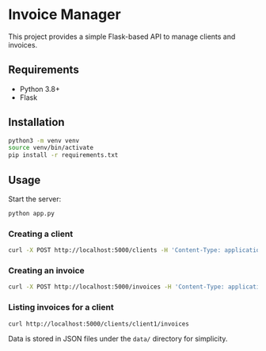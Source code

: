 # Invoice Manager

This project provides a simple Flask-based API to manage clients and invoices.

## Requirements
- Python 3.8+
- Flask

## Installation
```bash
python3 -m venv venv
source venv/bin/activate
pip install -r requirements.txt
```

## Usage
Start the server:
```bash
python app.py
```

### Creating a client
```bash
curl -X POST http://localhost:5000/clients -H 'Content-Type: application/json' -d '{"id": "client1", "name": "John Doe"}'
```

### Creating an invoice
```bash
curl -X POST http://localhost:5000/invoices -H 'Content-Type: application/json' -d '{"id": "inv1", "client_id": "client1", "amount": 100.0, "description": "Website design"}'
```

### Listing invoices for a client
```bash
curl http://localhost:5000/clients/client1/invoices
```

Data is stored in JSON files under the `data/` directory for simplicity.
